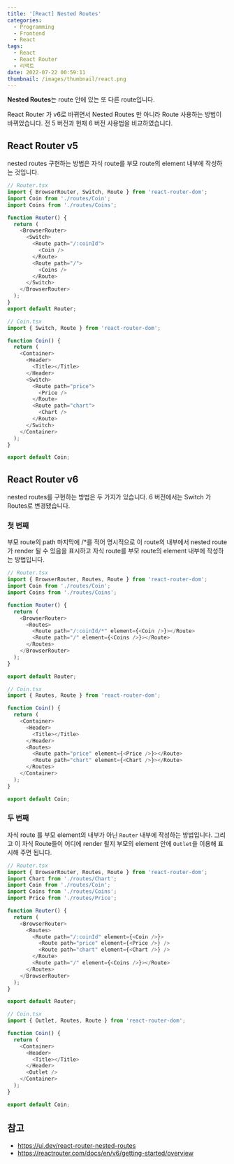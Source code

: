 ```yaml
---
title: '[React] Nested Routes'
categories:
  - Programming
  - Frontend
  - React
tags:
  - React
  - React Router
  - 리액트
date: 2022-07-22 00:59:11
thumbnail: /images/thumbnail/react.png
---
```


**Nested Routes**는 route 안에 있는 또 다른 route입니다.

React Router 가 v6로 바뀌면서 Nested Routes 만 아니라 Route 사용하는 방법이 바뀌었습니다. 전 5 버전과 현재 6 버전 사용법을 비교하였습니다.

## React Router v5

nested routes  구현하는 방법은 자식 route를 부모 route의 element 내부에 작성하는 것입니다.

```ts
// Router.tsx
import { BrowserRouter, Switch, Route } from 'react-router-dom';
import Coin from './routes/Coin';
import Coins from './routes/Coins';

function Router() {
  return (
    <BrowserRouter>
      <Switch>
        <Route path="/:coinId">
          <Coin />
        </Route>
        <Route path="/">
          <Coins />
        </Route>
      </Switch>
    </BrowserRouter>
  );
}
export default Router;
```

```ts
// Coin.tsx
import { Switch, Route } from 'react-router-dom';

function Coin() {
  return (
    <Container>
      <Header>
        <Title></Title>
      </Header>
      <Switch>
        <Route path="price">
          <Price />
        </Route>
        <Route path="chart">
          <Chart />
        </Route>
      </Switch>
    </Container>
  );
}

export default Coin;
```

## React Router v6

nested routes를 구현하는 방법은 두 가지가 있습니다. 6 버전에서는 Switch 가 Routes로 변경됐습니다.

### 첫 번째

부모 route의 path 마지막에 /\*를 적어 명시적으로 이 route의 내부에서 nested route 가 render 될 수 있음을 표시하고 자식 route를 부모 route의 element 내부에 작성하는 방법입니다.

```ts
// Router.tsx
import { BrowserRouter, Routes, Route } from 'react-router-dom';
import Coin from './routes/Coin';
import Coins from './routes/Coins';

function Router() {
  return (
    <BrowserRouter>
      <Routes>
        <Route path="/:coinId/*" element={<Coin />}></Route>
        <Route path="/" element={<Coins />}></Route>
      </Routes>
    </BrowserRouter>
  );
}

export default Router;
```

```ts
// Coin.tsx
import { Routes, Route } from 'react-router-dom';

function Coin() {
  return (
    <Container>
      <Header>
        <Title></Title>
      </Header>
      <Routes>
        <Route path="price" element={<Price />}></Route>
        <Route path="chart" element={<Chart />}></Route>
      </Routes>
    </Container>
  );
}

export default Coin;
```

### 두 번째

자식 route 를 부모 element의 내부가 아닌 `Router` 내부에 작성하는 방법입니다. 그리고 이 자식 Route들이 어디에 render 될지 부모의 element 안에 `Outlet`을 이용해 표시해 주면 됩니다.

```ts
// Router.tsx
import { BrowserRouter, Routes, Route } from 'react-router-dom';
import Chart from './routes/Chart';
import Coin from './routes/Coin';
import Coins from './routes/Coins';
import Price from './routes/Price';

function Router() {
  return (
    <BrowserRouter>
      <Routes>
        <Route path="/:coinId" element={<Coin />}>
          <Route path="price" element={<Price />} />
          <Route path="chart" element={<Chart />} />
        </Route>
        <Route path="/" element={<Coins />}></Route>
      </Routes>
    </BrowserRouter>
  );
}

export default Router;
```

```ts
// Coin.tsx
import { Outlet, Routes, Route } from 'react-router-dom';

function Coin() {
  return (
    <Container>
      <Header>
        <Title></Title>
      </Header>
      <Outlet />
    </Container>
  );
}

export default Coin;
```

## 참고

- https://ui.dev/react-router-nested-routes
- https://reactrouter.com/docs/en/v6/getting-started/overview
